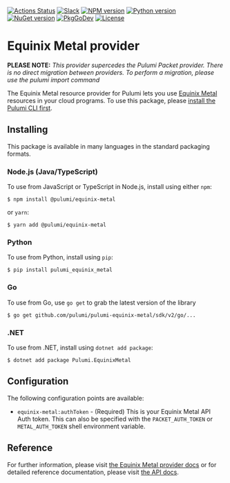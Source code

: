 [![Actions Status](https://github.com/pulumi/pulumi-equinix-metal/workflows/master/badge.svg)](https://github.com/pulumi/pulumi-equinix-metal/actions)
[![Slack](http://www.pulumi.com/images/docs/badges/slack.svg)](https://slack.pulumi.com)
[![NPM version](https://badge.fury.io/js/%40pulumi%2Fequinix-metal.svg)](https://www.npmjs.com/package/@pulumi/equinix-metal)
[![Python version](https://badge.fury.io/py/pulumi-equinix-metal.svg)](https://pypi.org/project/pulumi-equinix-metal)
[![NuGet version](https://badge.fury.io/nu/pulumi.equinixmetal.svg)](https://badge.fury.io/nu/pulumi.equinixmetal)
[![PkgGoDev](https://pkg.go.dev/badge/github.com/pulumi/pulumi-equinix-metal/sdk/v2/go)](https://pkg.go.dev/github.com/pulumi/pulumi-equinix-metal/sdk/v2/go)
[![License](https://img.shields.io/npm/l/%40pulumi%2Fpulumi.svg)](https://github.com/pulumi/pulumi-equinix-metal/blob/master/LICENSE)

# Equinix Metal provider

**PLEASE NOTE:** *This provider supercedes the Pulumi Packet provider. There is no direct migration between providers. To perform a migration,
please use the pulumi import command*

The Equinix Metal resource provider for Pulumi lets you use [Equinix Metal](https://metal.equinix.com/) resources in your cloud programs.  To use
this package, please [install the Pulumi CLI first](https://pulumi.io/).


## Installing

This package is available in many languages in the standard packaging formats.

### Node.js (Java/TypeScript)

To use from JavaScript or TypeScript in Node.js, install using either `npm`:

    $ npm install @pulumi/equinix-metal

or `yarn`:

    $ yarn add @pulumi/equinix-metal

### Python

To use from Python, install using `pip`:

    $ pip install pulumi_equinix_metal

### Go

To use from Go, use `go get` to grab the latest version of the library

    $ go get github.com/pulumi/pulumi-equinix-metal/sdk/v2/go/...

### .NET

To use from .NET, install using `dotnet add package`:

    $ dotnet add package Pulumi.EquinixMetal

## Configuration

The following configuration points are available:

- `equinix-metal:authToken` - (Required) This is your Equinix Metal API Auth token. This can also be specified with the
  `PACKET_AUTH_TOKEN` or `METAL_AUTH_TOKEN` shell environment variable.

## Reference

For further information, please visit [the Equinix Metal provider docs](https://www.pulumi.com/docs/intro/cloud-providers/equinix-metal) or for detailed reference documentation, please visit [the API docs](https://www.pulumi.com/docs/reference/pkg/equinix-metal).
